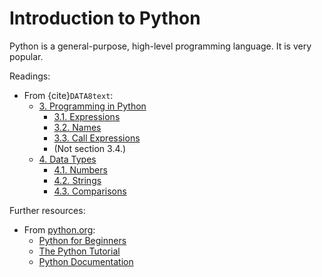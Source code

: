 # Introduction to Python

Python is a general-purpose, high-level programming language. It is very popular.

Readings:
* From {cite}`DATA8text`:
  - [3. Programming in Python](https://inferentialthinking.com/chapters/03/programming-in-python.html)
	* [3.1. Expressions](https://inferentialthinking.com/chapters/03/1/Expressions.html)
    * [3.2. Names](https://inferentialthinking.com/chapters/03/2/Names.html)
    * [3.3. Call Expressions](https://inferentialthinking.com/chapters/03/3/Calls.html)
	* (Not section 3.4.)
  - [4. Data Types](https://inferentialthinking.com/chapters/04/Data_Types.html)
    * [4.1. Numbers](https://inferentialthinking.com/chapters/04/1/Numbers.html)
	* [4.2. Strings](https://inferentialthinking.com/chapters/04/2/Strings.html)
	* [4.3. Comparisons](https://inferentialthinking.com/chapters/04/3/Comparison.html)
	
	
Further resources:
* From [python.org](https://www.python.org/):
  * [Python for Beginners](https://www.python.org/about/gettingstarted/)
  * [The Python Tutorial](https://docs.python.org/3/tutorial/)
  * [Python Documentation](https://docs.python.org/3/)
  
